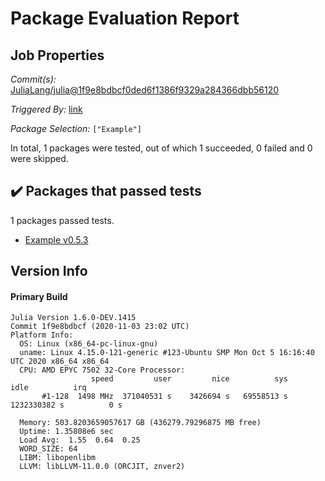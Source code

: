 # Package Evaluation Report

## Job Properties

*Commit(s):* [JuliaLang/julia@1f9e8bdbcf0ded6f1386f9329a284366dbb56120](https://github.com/JuliaLang/julia/commit/1f9e8bdbcf0ded6f1386f9329a284366dbb56120)

*Triggered By:* [link](https://github.com/JuliaLang/julia/commit/1f9e8bdbcf0ded6f1386f9329a284366dbb56120#commitcomment-43872604)

*Package Selection:* `["Example"]`

In total, 1 packages were tested, out of which 1 succeeded, 0 failed and 0 were skipped.


## :heavy_check_mark: Packages that passed tests

1 packages passed tests.

- [Example v0.5.3](https://s3.amazonaws.com/julialang-reports/nanosoldier/Example.1.6.0-DEV-1f9e8bdbcf.log)


## Version Info

#### Primary Build

```
Julia Version 1.6.0-DEV.1415
Commit 1f9e8bdbcf (2020-11-03 23:02 UTC)
Platform Info:
  OS: Linux (x86_64-pc-linux-gnu)
  uname: Linux 4.15.0-121-generic #123-Ubuntu SMP Mon Oct 5 16:16:40 UTC 2020 x86_64 x86_64
  CPU: AMD EPYC 7502 32-Core Processor: 
                  speed         user         nice          sys         idle          irq
       #1-128  1498 MHz  371040531 s    3426694 s   69558513 s  1232330382 s          0 s
       
  Memory: 503.8203659057617 GB (436279.79296875 MB free)
  Uptime: 1.35808e6 sec
  Load Avg:  1.55  0.64  0.25
  WORD_SIZE: 64
  LIBM: libopenlibm
  LLVM: libLLVM-11.0.0 (ORCJIT, znver2)

```
<!-- Generated on 2020-11-04T10:55:55.944 -->
